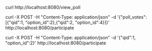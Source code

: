 curl http://localhost:8080/view_poll

curl -X POST -H "Content-Type: application/json" -d '{"poll_votes": [{"qid":1, "option_id":2},{"qid":2, "option_id":4}]}' http://localhost:8080/participate

curl -X POST -H "Content-Type: application/json" -d '{"qid":1, "option_id":2}' http://localhost:8080/participate